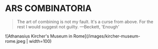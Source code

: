 # ARS COMBINATORIA

> The art of combining is not my fault. It's a curse from above. For the rest I would suggest not guilty. —Beckett, 'Enough'

![Athanasius Kircher's Museum in Rome](/images/kircher-museum-rome.jpeg | width=100)